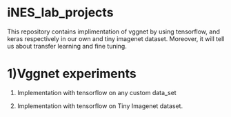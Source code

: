 # iNES_lab_projects
This repository contains implimentation of vggnet by using tensorflow, and keras respectively in our own and tiny imagenet dataset. Moreover, it will tell us about transfer learning and fine tuning.
# 1)Vggnet experiments
1) Implementation with tensorflow on any custom data_set

2) Implementation with tensorflow on Tiny Imagenet dataset.
